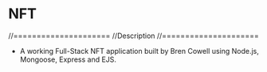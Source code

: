 # NFT

//=====================
//Description
//=====================
- A working Full-Stack NFT application built by Bren Cowell using Node.js, Mongoose, Express and EJS.





